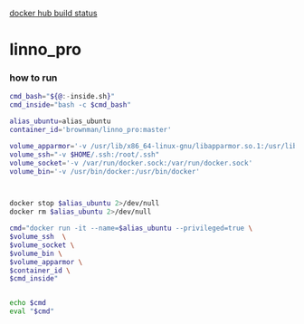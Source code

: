 [docker hub build status](https://hub.docker.com/r/brownman/linno_pro/builds/)


linno_pro
======


### how to run


```bash
cmd_bash="${@:-inside.sh}"
cmd_inside="bash -c $cmd_bash"

alias_ubuntu=alias_ubuntu
container_id='brownman/linno_pro:master'

volume_apparmor='-v /usr/lib/x86_64-linux-gnu/libapparmor.so.1:/usr/lib/x86_64-linux-gnu/libapparmor.so.1'
volume_ssh="-v $HOME/.ssh:/root/.ssh"
volume_socket='-v /var/run/docker.sock:/var/run/docker.sock'
volume_bin='-v /usr/bin/docker:/usr/bin/docker'



docker stop $alias_ubuntu 2>/dev/null
docker rm $alias_ubuntu 2>/dev/null

cmd="docker run -it --name=$alias_ubuntu --privileged=true \
$volume_ssh  \
$volume_socket \
$volume_bin \
$volume_apparmor \
$container_id \
$cmd_inside"


echo $cmd
eval "$cmd"

```
